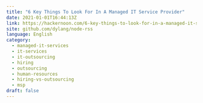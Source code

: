 ```yaml
---
title: "6 Key Things To Look For In A Managed IT Service Provider"
date: 2021-01-01T16:44:13Z
link: https://hackernoon.com/6-key-things-to-look-for-in-a-managed-it-service-provider-221431xi?source=rss&utm_medium=RSS&utm_source=news.12bit.vn
site: github.com/dylang/node-rss
language: English
category:
  - managed-it-services
  - it-services
  - it-outsourcing
  - hiring
  - outsourcing
  - human-resources
  - hiring-vs-outsourcing
  - msp
draft: false
---
```

